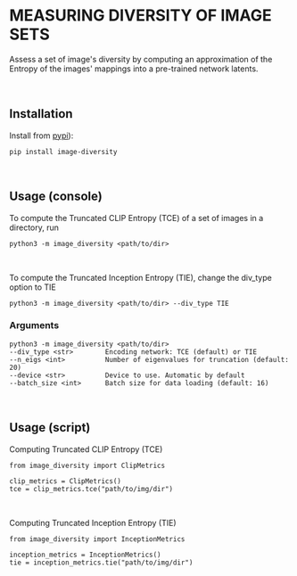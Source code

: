 # MEASURING DIVERSITY OF IMAGE SETS

Assess a set of image's diversity by computing an approximation of the Entropy of the images' mappings into a pre-trained network latents.

<br>

## Installation

Install from [pypi](https://pypi.org/project/image-diversity/)):

```
pip install image-diversity
```

<br>

## Usage (console)

To compute the Truncated CLIP Entropy (TCE) of a set of images in a directory, run
```
python3 -m image_diversity <path/to/dir>
```

<br>

To compute the Truncated Inception Entropy (TIE), change the div_type option to TIE 
```
python3 -m image_diversity <path/to/dir> --div_type TIE
```

### Arguments

```
python3 -m image_diversity <path/to/dir>
--div_type <str>        Encoding network: TCE (default) or TIE
--n_eigs <int>          Number of eigenvalues for truncation (default: 20)
--device <str>          Device to use. Automatic by default
--batch_size <int>      Batch size for data loading (default: 16)
```
<br>

## Usage (script)

Computing Truncated CLIP Entropy (TCE)
```
from image_diversity import ClipMetrics

clip_metrics = ClipMetrics()
tce = clip_metrics.tce("path/to/img/dir")
```
<br>

Computing Truncated Inception Entropy (TIE)
```
from image_diversity import InceptionMetrics

inception_metrics = InceptionMetrics()
tie = inception_metrics.tie("path/to/img/dir")
```
<br>
